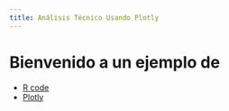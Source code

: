 ```yaml
---
title: Análisis Técnico Usando Plotly
---
```


# Bienvenido a un ejemplo de 

* [R code](technical_analysis_with_plotly.nb.html)
* [Plotly](finale_plotly.html)